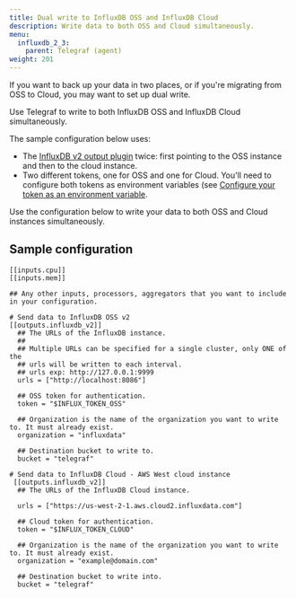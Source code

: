 ```yaml
---
title: Dual write to InfluxDB OSS and InfluxDB Cloud
description: Write data to both OSS and Cloud simultaneously.
menu:
  influxdb_2_3:
    parent: Telegraf (agent)
weight: 201
---
```


If you want to back up your data in two places, or if you're migrating from OSS to Cloud, you may want to set up dual write.

Use Telegraf to write to both InfluxDB OSS and InfluxDB Cloud simultaneously.

The sample configuration below uses:
  - The [InfluxDB v2 output plugin](https://github.com/influxdata/telegraf/tree/master/plugins/outputs/influxdb_v2) twice: first pointing to the OSS instance and then to the cloud instance.
  - Two different tokens, one for OSS and one for Cloud. You'll need to configure both tokens as environment variables (see [Configure your token as an environment variable](/influxdb/v2.3/write-data/no-code/use-telegraf/auto-config/#configure-your-token-as-an-environment-variable).

Use the configuration below to write your data to both OSS and Cloud instances simultaneously.

## Sample configuration

```
[[inputs.cpu]]
[[inputs.mem]]

## Any other inputs, processors, aggregators that you want to include in your configuration.

# Send data to InfluxDB OSS v2
[[outputs.influxdb_v2]]
  ## The URLs of the InfluxDB instance.
  ##
  ## Multiple URLs can be specified for a single cluster, only ONE of the
  ## urls will be written to each interval.
  ## urls exp: http://127.0.0.1:9999
  urls = ["http://localhost:8086"]

  ## OSS token for authentication.
  token = "$INFLUX_TOKEN_OSS"

  ## Organization is the name of the organization you want to write to. It must already exist.
  organization = "influxdata"

  ## Destination bucket to write to.
  bucket = "telegraf"

# Send data to InfluxDB Cloud - AWS West cloud instance
 [[outputs.influxdb_v2]]
  ## The URLs of the InfluxDB Cloud instance.

  urls = ["https://us-west-2-1.aws.cloud2.influxdata.com"]

  ## Cloud token for authentication.
  token = "$INFLUX_TOKEN_CLOUD"

  ## Organization is the name of the organization you want to write to. It must already exist.
  organization = "example@domain.com"

  ## Destination bucket to write into.
  bucket = "telegraf"
  ```
